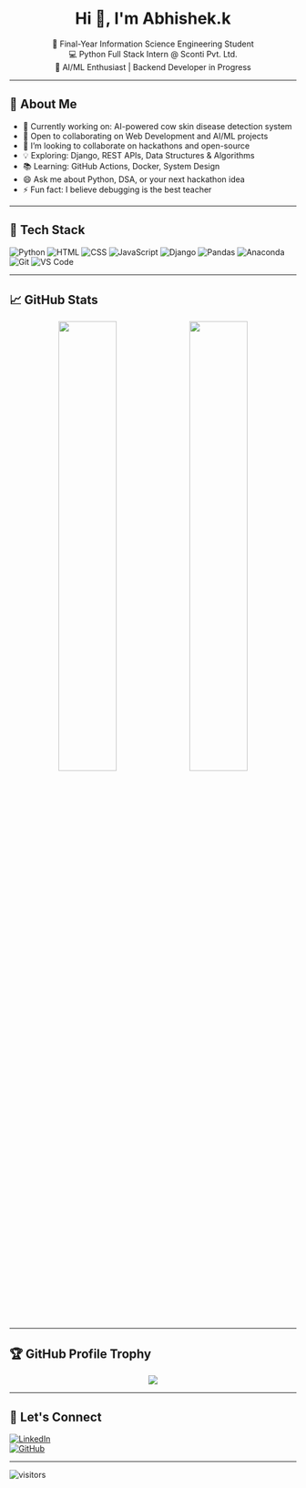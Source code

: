 <h1 align="center">Hi 👋, I'm Abhishek.k</h1>

<p align="center">
🚀 Final-Year Information Science Engineering Student <br>
💻 Python Full Stack Intern @ Sconti Pvt. Ltd. <br>
🤖 AI/ML Enthusiast | Backend Developer in Progress
</p>

---

## 🧠 About Me

- 🔭 Currently working on: AI-powered cow skin disease detection system  
- 🤝 Open to collaborating on Web Development and AI/ML projects  
- 👯 I’m looking to collaborate on hackathons and open-source  
- 💡 Exploring: Django, REST APIs, Data Structures & Algorithms  
- 📚 Learning: GitHub Actions, Docker, System Design  
- 😄 Ask me about Python, DSA, or your next hackathon idea  
- ⚡ Fun fact: I believe debugging is the best teacher  

---

## 🔧 Tech Stack

![Python](https://img.shields.io/badge/Python-FFD43B?style=for-the-badge&logo=python&logoColor=blue)
![HTML](https://img.shields.io/badge/HTML-E34F26?style=for-the-badge&logo=html5&logoColor=white)
![CSS](https://img.shields.io/badge/CSS-1572B6?style=for-the-badge&logo=css3&logoColor=white)
![JavaScript](https://img.shields.io/badge/JavaScript-F7DF1E?style=for-the-badge&logo=javascript&logoColor=black)
![Django](https://img.shields.io/badge/Django-092E20?style=for-the-badge&logo=django&logoColor=white)
![Pandas](https://img.shields.io/badge/Pandas-150458?style=for-the-badge&logo=pandas&logoColor=white)
![Anaconda](https://img.shields.io/badge/Anaconda-44A833?style=for-the-badge&logo=anaconda&logoColor=white)
![Git](https://img.shields.io/badge/Git-F05032?style=for-the-badge&logo=git&logoColor=white)
![VS Code](https://img.shields.io/badge/VSCode-007ACC?style=for-the-badge&logo=visual-studio-code&logoColor=white)

---

## 📈 GitHub Stats

<p align="center">
<img src="https://github-readme-stats.vercel.app/api?username=Abhi-23-AK&show_icons=true&count_private=true&theme=radical" width="45%">
<img src="https://github-readme-stats.vercel.app/api/top-langs/?username=Abhi-23-AK&layout=compact&count_private=true&theme=radical" width="45%">

</p>

---

## 🏆 GitHub Profile Trophy

<p align="center">
 
 <img src="https://github-profile-trophy.vercel.app/?username=Abhi-23-AK&theme=darkhub&margin-w=15&margin-h=15"/>
</p>


---

## 🔗 Let's Connect

[![LinkedIn](https://img.shields.io/badge/LinkedIn-blue?style=for-the-badge&logo=linkedin&logoColor=white)](https://www.linkedin.com/in/abhishek-k-644341260/)  
[![GitHub](https://img.shields.io/badge/GitHub-000?style=for-the-badge&logo=github&logoColor=white)](https://github.com/Abhi-23-AK)

---

![visitors](https://komarev.com/ghpvc/?username=Abhi-23-AK&label=Profile%20Views&color=0e75b6&style=flat)
